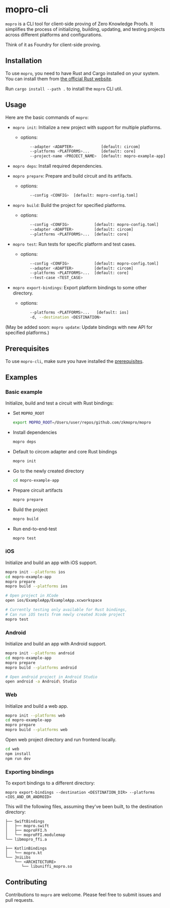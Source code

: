 # mopro-cli

`mopro` is a CLI tool for client-side proving of Zero Knowledge Proofs. It simplifies the process of initializing, building, updating, and testing projects across different platforms and configurations.

Think of it as Foundry for client-side proving.

## Installation

To use `mopro`, you need to have Rust and Cargo installed on your system. You can install them from [the official Rust website](https://www.rust-lang.org/learn/get-started).

Run `cargo install --path .` to install the `mopro` CLI util.

## Usage

Here are the basic commands of `mopro`:

-   `mopro init`: Initialize a new project with support for multiple platforms.

    -   options:
        ```sh
            --adapter <ADAPTER>            [default: circom]
            --platforms <PLATFORMS>...     [default: core]
            --project-name <PROJECT_NAME>  [default: mopro-example-app]
        ```

-   `mopro deps`: Install required dependencies.
-   `mopro prepare`: Prepare and build circuit and its artifacts.
    -   options:
        ```sh
            --config <CONFIG>  [default: mopro-config.toml]
        ```
-   `mopro build`: Build the project for specified platforms.

    -   options:
        ```sh
            --config <CONFIG>           [default: mopro-config.toml]
            --adapter <ADAPTER>         [default: circom]
            --platforms <PLATFORMS>...  [default: core]
        ```

-   `mopro test`: Run tests for specific platform and test cases.
    -   options:
        ```sh
            --config <CONFIG>           [default: mopro-config.toml]
            --adapter <ADAPTER>         [default: circom]
            --platforms <PLATFORMS>...  [default: core]
            --test-case <TEST_CASE>
        ```
-   `mopro export-bindings`: Export platform bindings to some other directory.

    -   options:
        ```sh
            --platforms <PLATFORMS>...   [default: ios]
            -d, --destination <DESTINATION>
        ```

(May be added soon: `mopro update`: Update bindings with new API for specified platforms.)

## Prerequisites

To use `mopro-cli`, make sure you have installed the [prerequisites](https://github.com/zkmopro/mopro/?tab=readme-ov-file#Prerequisites).

## Examples

### Basic example

Initialize, build and test a circuit with Rust bindings:

-   Set `MOPRO_ROOT`

    ```sh
    export MOPRO_ROOT=/Users/user/repos/github.com/zkmopro/mopro
    ```

-   Install dependencies

    ```sh
    mopro deps
    ```

-   Default to circom adapter and core Rust bindings

    ```sh
    mopro init
    ```

-   Go to the newly created directory

    ```sh
    cd mopro-example-app
    ```

-   Prepare circuit artifacts

    ```sh
    mopro prepare
    ```

-   Build the project

    ```sh
    mopro build
    ```

-   Run end-to-end-test

    ```sh
    mopro test
    ```

### iOS

Initialize and build an app with iOS support.

```sh
mopro init --platforms ios
cd mopro-example-app
mopro prepare
mopro build --platforms ios

# Open project in XCode
open ios/ExampleApp/ExampleApp.xcworkspace

# Currently testing only available for Rust bindings,
# Can run iOS tests from newly created Xcode project
mopro test
```

### Android

Initialize and build an app with Android support.

```sh
mopro init --platforms android
cd mopro-example-app
mopro prepare
mopro build --platforms android

# Open android project in Android Studio
open android -a Android\ Studio
```

### Web

Initialize and build a web app.

```sh
mopro init --platforms web
cd mopro-example-app
mopro prepare
mopro build --platforms web
```

Open web project directory and run frontend locally.

```sh
cd web
npm install
npm run dev
```

### Exporting bindings

To export bindings to a different directory:

`mopro export-bindings --destination <DESTINATION_DIR> --platforms <IOS_AND_OR_ANDROID>`

This will the following files, assuming they've been built, to the destination directory:

```
├── SwiftBindings
│   ├── mopro.swift
│   ├── moproFFI.h
│   └── moproFFI.modulemap
└── libmopro_ffi.a
```

```
├── KotlinBindings
│   └── mopro.kt
└── JniLibs
    └── <ARCHITECTURE>
       └── libuniffi_mopro.so
```

## Contributing

Contributions to `mopro` are welcome. Please feel free to submit issues and pull requests.

